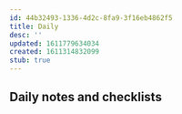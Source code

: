 ```yaml
---
id: 44b32493-1336-4d2c-8fa9-3f16eb4862f5
title: Daily
desc: ''
updated: 1611779634034
created: 1611314832099
stub: true
---
```


## Daily notes and checklists

